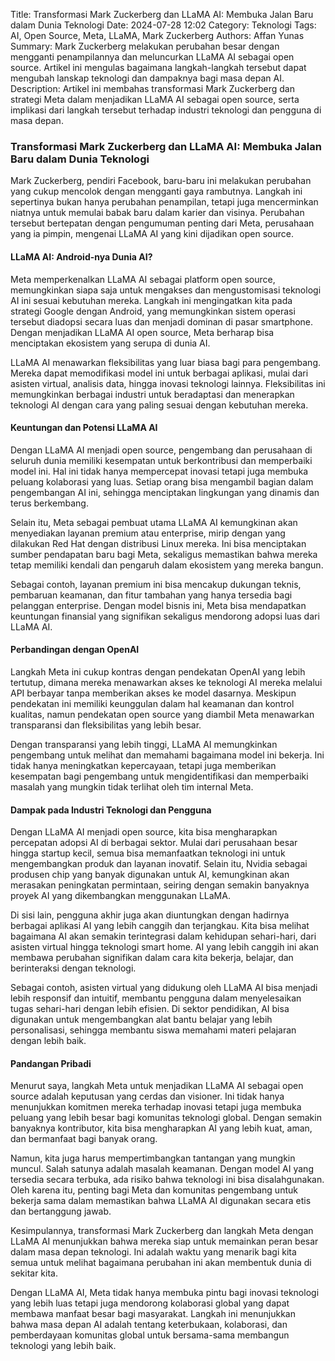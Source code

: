 Title: Transformasi Mark Zuckerberg dan LLaMA AI: Membuka Jalan Baru dalam Dunia Teknologi
Date: 2024-07-28 12:02
Category: Teknologi
Tags: AI, Open Source, Meta, LLaMA, Mark Zuckerberg
Authors: Affan Yunas
Summary: Mark Zuckerberg melakukan perubahan besar dengan mengganti penampilannya dan meluncurkan LLaMA AI sebagai open source. Artikel ini mengulas bagaimana langkah-langkah tersebut dapat mengubah lanskap teknologi dan dampaknya bagi masa depan AI.
Description: Artikel ini membahas transformasi Mark Zuckerberg dan strategi Meta dalam menjadikan LLaMA AI sebagai open source, serta implikasi dari langkah tersebut terhadap industri teknologi dan pengguna di masa depan.

### Transformasi Mark Zuckerberg dan LLaMA AI: Membuka Jalan Baru dalam Dunia Teknologi

Mark Zuckerberg, pendiri Facebook, baru-baru ini melakukan perubahan yang cukup mencolok dengan mengganti gaya rambutnya. Langkah ini sepertinya bukan hanya perubahan penampilan, tetapi juga mencerminkan niatnya untuk memulai babak baru dalam karier dan visinya. Perubahan tersebut bertepatan dengan pengumuman penting dari Meta, perusahaan yang ia pimpin, mengenai LLaMA AI yang kini dijadikan open source.

#### LLaMA AI: Android-nya Dunia AI?

Meta memperkenalkan LLaMA AI sebagai platform open source, memungkinkan siapa saja untuk mengakses dan mengustomisasi teknologi AI ini sesuai kebutuhan mereka. Langkah ini mengingatkan kita pada strategi Google dengan Android, yang memungkinkan sistem operasi tersebut diadopsi secara luas dan menjadi dominan di pasar smartphone. Dengan menjadikan LLaMA AI open source, Meta berharap bisa menciptakan ekosistem yang serupa di dunia AI.

LLaMA AI menawarkan fleksibilitas yang luar biasa bagi para pengembang. Mereka dapat memodifikasi model ini untuk berbagai aplikasi, mulai dari asisten virtual, analisis data, hingga inovasi teknologi lainnya. Fleksibilitas ini memungkinkan berbagai industri untuk beradaptasi dan menerapkan teknologi AI dengan cara yang paling sesuai dengan kebutuhan mereka.

#### Keuntungan dan Potensi LLaMA AI

Dengan LLaMA AI menjadi open source, pengembang dan perusahaan di seluruh dunia memiliki kesempatan untuk berkontribusi dan memperbaiki model ini. Hal ini tidak hanya mempercepat inovasi tetapi juga membuka peluang kolaborasi yang luas. Setiap orang bisa mengambil bagian dalam pengembangan AI ini, sehingga menciptakan lingkungan yang dinamis dan terus berkembang.

Selain itu, Meta sebagai pembuat utama LLaMA AI kemungkinan akan menyediakan layanan premium atau enterprise, mirip dengan yang dilakukan Red Hat dengan distribusi Linux mereka. Ini bisa menciptakan sumber pendapatan baru bagi Meta, sekaligus memastikan bahwa mereka tetap memiliki kendali dan pengaruh dalam ekosistem yang mereka bangun.

Sebagai contoh, layanan premium ini bisa mencakup dukungan teknis, pembaruan keamanan, dan fitur tambahan yang hanya tersedia bagi pelanggan enterprise. Dengan model bisnis ini, Meta bisa mendapatkan keuntungan finansial yang signifikan sekaligus mendorong adopsi luas dari LLaMA AI.

#### Perbandingan dengan OpenAI

Langkah Meta ini cukup kontras dengan pendekatan OpenAI yang lebih tertutup, dimana mereka menawarkan akses ke teknologi AI mereka melalui API berbayar tanpa memberikan akses ke model dasarnya. Meskipun pendekatan ini memiliki keunggulan dalam hal keamanan dan kontrol kualitas, namun pendekatan open source yang diambil Meta menawarkan transparansi dan fleksibilitas yang lebih besar.

Dengan transparansi yang lebih tinggi, LLaMA AI memungkinkan pengembang untuk melihat dan memahami bagaimana model ini bekerja. Ini tidak hanya meningkatkan kepercayaan, tetapi juga memberikan kesempatan bagi pengembang untuk mengidentifikasi dan memperbaiki masalah yang mungkin tidak terlihat oleh tim internal Meta.

#### Dampak pada Industri Teknologi dan Pengguna

Dengan LLaMA AI menjadi open source, kita bisa mengharapkan percepatan adopsi AI di berbagai sektor. Mulai dari perusahaan besar hingga startup kecil, semua bisa memanfaatkan teknologi ini untuk mengembangkan produk dan layanan inovatif. Selain itu, Nvidia sebagai produsen chip yang banyak digunakan untuk AI, kemungkinan akan merasakan peningkatan permintaan, seiring dengan semakin banyaknya proyek AI yang dikembangkan menggunakan LLaMA.

Di sisi lain, pengguna akhir juga akan diuntungkan dengan hadirnya berbagai aplikasi AI yang lebih canggih dan terjangkau. Kita bisa melihat bagaimana AI akan semakin terintegrasi dalam kehidupan sehari-hari, dari asisten virtual hingga teknologi smart home. AI yang lebih canggih ini akan membawa perubahan signifikan dalam cara kita bekerja, belajar, dan berinteraksi dengan teknologi.

Sebagai contoh, asisten virtual yang didukung oleh LLaMA AI bisa menjadi lebih responsif dan intuitif, membantu pengguna dalam menyelesaikan tugas sehari-hari dengan lebih efisien. Di sektor pendidikan, AI bisa digunakan untuk mengembangkan alat bantu belajar yang lebih personalisasi, sehingga membantu siswa memahami materi pelajaran dengan lebih baik.

#### Pandangan Pribadi

Menurut saya, langkah Meta untuk menjadikan LLaMA AI sebagai open source adalah keputusan yang cerdas dan visioner. Ini tidak hanya menunjukkan komitmen mereka terhadap inovasi tetapi juga membuka peluang yang lebih besar bagi komunitas teknologi global. Dengan semakin banyaknya kontributor, kita bisa mengharapkan AI yang lebih kuat, aman, dan bermanfaat bagi banyak orang.

Namun, kita juga harus mempertimbangkan tantangan yang mungkin muncul. Salah satunya adalah masalah keamanan. Dengan model AI yang tersedia secara terbuka, ada risiko bahwa teknologi ini bisa disalahgunakan. Oleh karena itu, penting bagi Meta dan komunitas pengembang untuk bekerja sama dalam memastikan bahwa LLaMA AI digunakan secara etis dan bertanggung jawab.

Kesimpulannya, transformasi Mark Zuckerberg dan langkah Meta dengan LLaMA AI menunjukkan bahwa mereka siap untuk memainkan peran besar dalam masa depan teknologi. Ini adalah waktu yang menarik bagi kita semua untuk melihat bagaimana perubahan ini akan membentuk dunia di sekitar kita.

Dengan LLaMA AI, Meta tidak hanya membuka pintu bagi inovasi teknologi yang lebih luas tetapi juga mendorong kolaborasi global yang dapat membawa manfaat besar bagi masyarakat. Langkah ini menunjukkan bahwa masa depan AI adalah tentang keterbukaan, kolaborasi, dan pemberdayaan komunitas global untuk bersama-sama membangun teknologi yang lebih baik.

